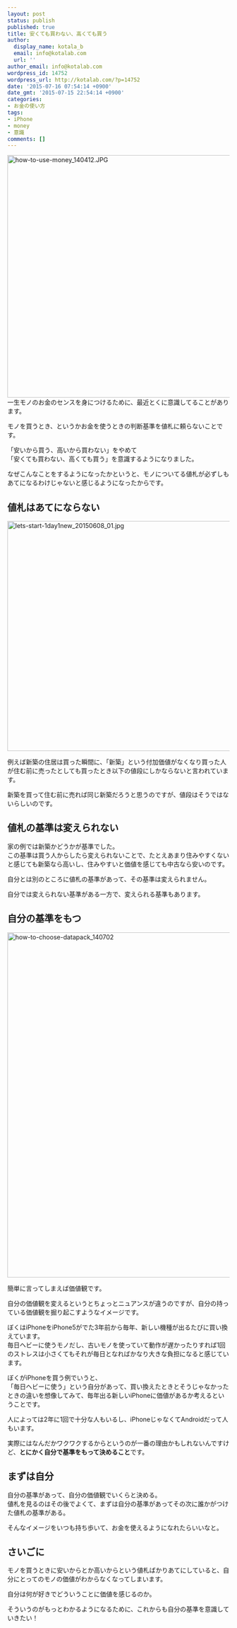```yaml
---
layout: post
status: publish
published: true
title: 安くても買わない、高くても買う
author:
  display_name: kotala_b
  email: info@kotalab.com
  url: ''
author_email: info@kotalab.com
wordpress_id: 14752
wordpress_url: http://kotalab.com/?p=14752
date: '2015-07-16 07:54:14 +0900'
date_gmt: '2015-07-15 22:54:14 +0900'
categories:
- お金の使い方
tags:
- iPhone
- money
- 意識
comments: []
---
```

<p><img src="http://kotalab.com/wp-content/uploads/how-to-use-money_1404122.jpg" alt="how-to-use-money_140412.JPG" width="548" height="548" class="aligncenter size-large wp-image-12518" /><br />
一生モノのお金のセンスを身につけるために、最近とくに意識してることがあります。</p>
<p>モノを買うとき、というかお金を使うときの判断基準を値札に頼らないことです。</p>
<p>「安いから買う、高いから買わない」をやめて<br />
「安くても買わない、高くても買う」を意識するようになりました。</p>
<p>なぜこんなことをするようになったかというと、モノについてる値札が必ずしもあてになるわけじゃないと感じるようになったからです。</p>
<p><!--more--></p>
<h2>値札はあてにならない</h2>
<p><img src="http://kotalab.com/wp-content/uploads/2015/06/lets-start-1day1new_20150608_01-780x520.jpg" alt="lets-start-1day1new_20150608_01.jpg" width="780" height="520" class="aligncenter size-large wp-image-14559" /></p>
<p>例えば新築の住居は買った瞬間に、「新築」という付加価値がなくなり買った人が住む前に売ったとしても買ったとき以下の値段にしかならないと言われています。</p>
<p>新築を買って住む前に売れば同じ新築だろうと思うのですが、値段はそうではないらしいのです。</p>
<h2>値札の基準は変えられない</h2>
<p>家の例では新築かどうかが基準でした。<br />
この基準は買う人からしたら変えられないことで、たとえあまり住みやすくないと感じても新築なら高いし、住みやすいと価値を感じても中古なら安いのです。</p>
<p><span class="b">自分とは別のところに値札の基準があって、その基準は変えられません。</span></p>
<p>自分では変えられない基準がある一方で、変えられる基準もあります。</p>
<h2>自分の基準をもつ</h2>
<p><img src="http://kotalab.com/wp-content/uploads/how-to-choose-datapack_140702.jpg" alt="how-to-choose-datapack_140702" width="780" class="aligncenter size-large wp-image-13304" /></p>
<p>簡単に言ってしまえば価値観です。</p>
<p>自分の価値観を変えるというとちょっとニュアンスが違うのですが、自分の持っている価値観を掘り起こすようなイメージです。</p>
<p>ぼくはiPhoneをiPhone5がでた3年前から毎年、新しい機種が出るたびに買い換えています。<br />
毎日ヘビーに使うモノだし、古いモノを使っていて動作が遅かったりすれば1回のストレスは小さくてもそれが毎日となればかなり大きな負担になると感じています。</p>
<p>ぼくがiPhoneを買う例でいうと、<br />
「毎日ヘビーに使う」という自分があって、買い換えたときとそうじゃなかったときの違いを想像してみて、毎年出る新しいiPhoneに価値があるか考えるということです。</p>
<p>人によっては2年に1回で十分な人もいるし、iPhoneじゃなくてAndroidだって人もいます。</p>
<p>実際にはなんだかワクワクするからというのが一番の理由かもしれないんですけど、<strong>とにかく自分で基準をもって決めること</strong>です。</p>
<h2>まずは自分</h2>
<p>自分の基準があって、自分の価値観でいくらと決める。<br />
値札を見るのはその後でよくて、<span class="b">まずは自分の基準があってその次に誰かがつけた値札の基準がある</span>。</p>
<p>そんなイメージをいつも持ち歩いて、お金を使えるようになれたらいいなと。</p>
<h2>さいごに</h2>
<p>モノを買うときに安いからとか高いからという値札ばかりあてにしていると、自分にとってのモノの価値がわからなくなってしまいます。</p>
<p>自分は何が好きでどういうことに価値を感じるのか。</p>
<p>そういうのがもっとわかるようになるために、これからも自分の基準を意識していきたい！</p>
